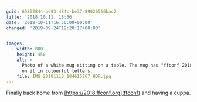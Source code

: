 ```yaml
---
guid: 65852844-ad93-484c-be37-89026566bac2
title: '2018.10.11, 18:56'
date: '2018-10-11T16:56:00+00:00'
changed: '2019-09-24T19:20:17+00:00'


images:
  - width: 800
    height: 450
    alt: >-
      Photo of a white mug sitting on a table. The mug has "ffconf 2018" written
      on it in colourful letters.
    file: IMG_20181110_184615267_HDR.jpg
---
```


Finally back home from [https://2018.ffconf.org](ffconf) and having a cuppa.
